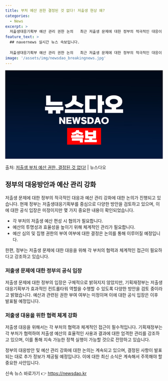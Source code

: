 ```yaml
---
title: 부처 예산 권한 결정된 것 없다! 저출생 현상 왜?
categories:
  - News
excerpt: >
  저출생대응기획부 예산 관리 권한 논의   최근 저출생 문제에 대한 정부의 적극적인 대응이 필요하다는 의견이 …
feature_text: >
  ## navernews 실시간 뉴스 속보입니다.

  저출생대응기획부 예산 관리 권한 논의   최근 저출생 문제에 대한 정부의 적극적인 대응이 필요하다는 의견이 …
image: '/assets/img/newsdao_breakingnews.jpg'
---
```


![뉴스다오 속보](/assets/img/newsdao_breakingnews.jpg)

<p>출처: <a href="https://newsdao.kr/4137" rel="dofollow">저출생 부처 예산 권한, 결정된 것 없다!</a> | 뉴스다오</p>

<h2 data-ke-size="size26">정부의 대응방안과 예산 관리 강화</h2>

저출생 문제에 대한 정부의 적극적인 대응과 예산 관리 강화에 대한 논의가 진행되고 있습니다. 현재 정부는 저출생대응기획부를 중심으로 다양한 방안을 검토하고 있으며, 이에 대한 공식 입장은 미정이지만 몇 가지 중요한 내용이 확인되었습니다.

<ul>
<li>각 부처의 저출생 예산 편성 시 협의가 필요합니다.</li>
<li>예산의 투명성과 효율성을 높이기 위해 체계적인 관리가 필요합니다.</li>
<li>예산 심의 및 집행 권한의 부여 여부에 대한 결정은 논의를 통해 이루어질 예정입니다.</li>
</ul>

<p data-ke-size="size16">한편, 정부는 저출생 문제에 대한 대응을 위해 각 부처의 협력과 체계적인 접근이 필요하다고 강조하고 있습니다.</p>

<h3 data-ke-size="size24">저출생 문제에 대한 정부의 공식 입장</h3>

저출생 문제에 대한 정부의 입장은 구체적으로 밝혀지지 않았지만, 기획재정부는 저출생대응기획부가 효과적인 컨트롤타워 역할을 수행할 수 있도록 다양한 방안을 검토 중이라고 밝혔습니다. 예산과 관련된 권한 부여 여부는 미정이며 이에 대한 공식 입장은 이후 발표될 예정입니다.

<h3 data-ke-size="size24">저출생 대응을 위한 협력 체계 강화</h3>

저출생 대응을 위해서는 각 부처의 협력과 체계적인 접근이 필수적입니다. 기획재정부는 각 부처가 협력하여 저출생 예산의 효율적인 사용과 결과에 대한 엄격한 관리를 강조하고 있으며, 이를 통해 지속 가능한 정책 실행이 가능할 것으로 전망하고 있습니다.

정부의 대응방안 및 예산 관리 강화에 대한 논의는 계속되고 있으며, 결정된 사항이 발표되는 대로 추가 정보가 제공될 예정입니다. 이에 대한 최신 소식은 계속해서 주목해야 할 중요한 사안입니다. 

신속 뉴스 바로가기 👉 <a href="https://newsdao.kr" rel="dofollow">https://newsdao.kr</a>


